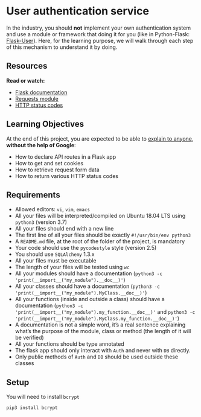 # User authentication service

<p>In the industry, you should <strong>not</strong> implement your own authentication system and use a module or framework that doing it for you (like in Python-Flask: <a href="https://flask-user.readthedocs.io/en/latest/" title="Flask-User" target="_blank">Flask-User</a>). Here, for the learning purpose, we will walk through each step of this mechanism to understand it by doing.</p>

<h2>Resources</h2>

<p><strong>Read or watch:</strong></p>

<ul>
<li><a href="https://flask.palletsprojects.com/en/1.1.x/quickstart/" title="Flask documentation" target="_blank">Flask documentation</a></li>
<li><a href="https://requests.kennethreitz.org/en/latest/user/quickstart/" title="Requests module" target="_blank">Requests module</a></li>
<li><a href="https://www.rfc-editor.org/rfc/rfc9110.html" title="HTTP status codes" target="_blank">HTTP status codes</a></li>
</ul>

<h2>Learning Objectives</h2>

<p>At the end of this project, you are expected to be able to <a href="/rltoken/PTIhFapJKLUJ76WnfXonkQ" title="explain to anyone" target="_blank">explain to anyone</a>, <strong>without the help of Google</strong>:</p>

<ul>
<li>How to declare API routes in a Flask app</li>
<li>How to get and set cookies</li>
<li>How to retrieve request form data</li>
<li>How to return various HTTP status codes</li>
</ul>

<h2>Requirements</h2>

<ul>
<li>Allowed editors: <code>vi</code>, <code>vim</code>, <code>emacs</code></li>
<li>All your files will be interpreted/compiled on Ubuntu 18.04 LTS using <code>python3</code> (version 3.7)</li>
<li>All your files should end with a new line</li>
<li>The first line of all your files should be exactly <code>#!/usr/bin/env python3</code></li>
<li>A <code>README.md</code> file, at the root of the folder of the project, is mandatory</li>
<li>Your code should use the <code>pycodestyle</code> style (version 2.5)</li>
<li>You should use <code>SQLAlchemy</code> 1.3.x</li>
<li>All your files must be executable</li>
<li>The length of your files will be tested using <code>wc</code></li>
<li>All your modules should have a documentation (<code>python3 -c &#39;print(__import__(&quot;my_module&quot;).__doc__)&#39;</code>)</li>
<li>All your classes should have a documentation (<code>python3 -c &#39;print(__import__(&quot;my_module&quot;).MyClass.__doc__)&#39;</code>)</li>
<li>All your functions (inside and outside a class) should have a documentation (<code>python3 -c &#39;print(__import__(&quot;my_module&quot;).my_function.__doc__)&#39;</code> and <code>python3 -c &#39;print(__import__(&quot;my_module&quot;).MyClass.my_function.__doc__)&#39;</code>)</li>
<li>A documentation is not a simple word, it&rsquo;s a real sentence explaining what&rsquo;s the purpose of the module, class or method (the length of it will be verified)</li>
<li>All your functions should be type annotated</li>
<li>The flask app should only interact with <code>Auth</code> and never with <code>DB</code> directly.</li>
<li>Only public methods of <code>Auth</code> and <code>DB</code> should be used outside these classes</li>
</ul>

<h2>Setup</h2>

<p>You will need to install <code>bcrypt</code></p>

<pre><code>pip3 install bcrypt
</code></pre>

  </div>
</div>
